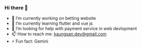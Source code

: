 ### Hi there 👋

- 🔭 I’m currently working on betting website
- 🌱 I’m currently learning flutter and vue js
- 🤔 I’m looking for help with payment service in web devlopment
- 📫 How to reach me: kaungsan.dev@gmail.com 
- ⚡ Fun fact: Gemini

